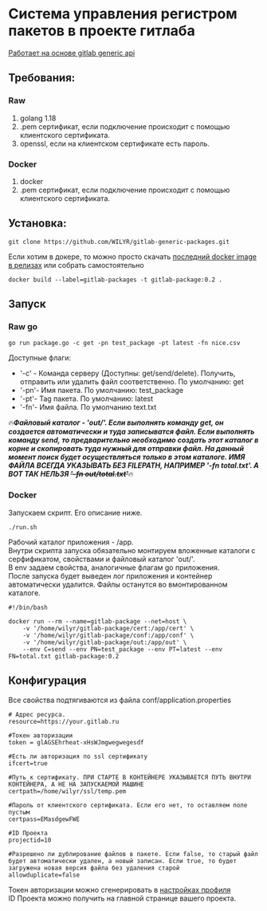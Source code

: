 # Система управления регистром пакетов в проекте гитлаба

[Работает на основе gitlab generic api](https://docs.gitlab.com/ee/user/packages/generic_packages/)   
## Требования:

### Raw
1. golang 1.18  
2. .pem сертификат, если подключение происходит с помощью клиентского сертификата.
3. openssl, если на клиентском сертификате есть пароль.

### Docker
1. docker
2. .pem сертификат, если подключение происходит с помощью клиентского сертификата.

## Установка:

```shell 
git clone https://github.com/WILYR/gitlab-generic-packages.git
```
Если хотим в докере, то можно просто скачать [последний docker image в релизах](eth0.me) или собрать самостоятельно  
```shell
docker build --label=gitlab-packages -t gitlab-package:0.2 .
```

## Запуск

### Raw go

```shell
go run package.go -c get -pn test_package -pt latest -fn nice.csv
```
Доступные флаги:  

- '-c' - Команда серверу (Доступны: get/send/delete). Получить, отправить или удалить файл соответственно. По умолчанию: get
- '-pn'- Имя пакета. По умолчанию: test_package
- '-pt'- Tag пакета. По умолчанию: latest
- '-fn'- Имя файла. По умолчанию text.txt

🔥_**Файловый каталог - 'out/'. Если выполнять команду get, он создается автоматически и туда записыватся файл. Если выполнять команду send, то предварительно необходимо создать этот каталог в корне и скопировать туда нужный для отправки файл. На данный момент поиск будет осуществляться только в этом каталоге. ИМЯ ФАЙЛА ВСЕГДА УКАЗЫВАТЬ БЕЗ FILEPATH, НАПРИМЕР '-fn total.txt'. А ВОТ ТАК НЕЛЬЗЯ ~~'-fn out/total.txt'~~**_🔥  

### Docker

Запускаем скрипт. Его описание ниже.  
```shell
./run.sh
```
Рабочий каталог приложения - /app.   
Внутри скрипта запуска обязательно монтируем вложенные каталоги с серфификатом, свойствами и файловый каталог 'out/'.  
В env задаем свойства, аналогичные флагам go приложения.  
После запуска будет выведен лог приложения и контейнер автоматически удалится. Файлы останутся во вмонтированном каталоге.

```shell
#!/bin/bash

docker run --rm --name=gitlab-package --net=host \
    -v '/home/wilyr/gitlab-package/cert:/app/cert' \
    -v '/home/wilyr/gitlab-package/conf:/app/conf' \
    -v '/home/wilyr/gitlab-package/out:/app/out' \
    --env C=send --env PN=test_package --env PT=latest --env FN=total.txt gitlab-package:0.2
```
## Конфигурация

Все свойства подтягиваются из файла conf/application.properties

```properties
# Адрес ресурса.
resource=https://your.gitlab.ru

#Токен авторизации
token = glAGSEhrheat-xHsWJmgwegwegesdf

#Есть ли авторизация по ssl сертификату
ifcert=true

#Путь к сертификату. ПРИ СТАРТЕ В КОНТЕЙНЕРЕ УКАЗЫВАЕТСЯ ПУТЬ ВНУТРИ КОНТЕЙНЕРА, А НЕ НА ЗАПУСКАЕМОЙ МАШИНЕ
certpath=/home/wilyr/ssl/temp.pem

#Пароль от клиентского сертификата. Если его нет, то оставляем поле пустым
certpass=EMasdgewFWE

#ID Проекта
projectid=10

#Разрешено ли дублирование файлов в пакете. Если false, то старый файл будет автоматически удален, а новый записан. Если true, то будет загружена новая версия файла без удаления старой 
allowduplicate=false
```
Токен авторизации можно сгенерировать в [настройках профиля](https://docs.gitlab.com/ee/user/profile/personal_access_tokens.html)  
ID Проекта можно получить на главной странице вашего проекта.   


